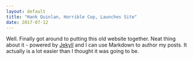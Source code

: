 ```yaml
---
layout: default
title: "Hank Quinlan, Horrible Cop, Launches Site"
date: 2017-07-12
---
```


Well. Finally got around to putting this old website together. Neat thing about it - powered by [Jekyll](http://jekyllrb.com) and I can use Markdown to author my posts. It actually is a lot easier than I thought it was going to be.
